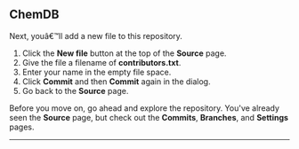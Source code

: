 ## ChemDB

Next, youâ€™ll add a new file to this repository.
   
   1. Click the **New file** button at the top of the **Source** page.
   2. Give the file a filename of **contributors.txt**.
   3. Enter your name in the empty file space.
   4. Click **Commit** and then **Commit** again in the dialog.
   5. Go back to the **Source** page.
   
   Before you move on, go ahead and explore the repository. You've already seen the **Source** page, but check out the **Commits**, **Branches**, and **Settings** pages.
   
   ---